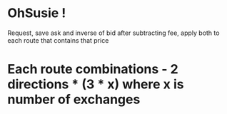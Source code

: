 # OhSusie !

Request, save  ask and inverse of bid after subtracting fee, apply both to each route that contains that price

# Each route combinations - 2 directions * (3 * x) where x is number of exchanges

